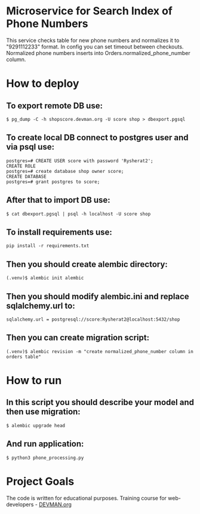 # Microservice for Search Index of Phone Numbers

This service checks table for new phone numbers and normalizes it to "9291112233" format. In config you can set timeout between checkouts. Normalized phone numbers inserts into Orders.normalized_phone_number column.

# How to deploy

## To export remote DB use:
```
$ pg_dump -C -h shopscore.devman.org -U score shop > dbexport.pgsql
```
## To create local DB connect to postgres user and via psql use:
```
postgres=# CREATE USER score with password 'Rysherat2';
CREATE ROLE
postgres=# create database shop owner score;
CREATE DATABASE
postgres=# grant postgres to score;
```
## After that to import DB use:
```
$ cat dbexport.pgsql | psql -h localhost -U score shop
```
## To install requirements use:
```
pip install -r requirements.txt
```
## Then you should create alembic directory:
```
(.venv)$ alembic init alembic
```
## Then you should modify alembic.ini and replace sqlalchemy.url to:
```
sqlalchemy.url = postgresql://score:Rysherat2@localhost:5432/shop
```
## Then you can create migration script:
```
(.venv)$ alembic revision -m "create normalized_phone_number column in orders table"
```

# How to run
## In this script you should describe your model and then use migration:
```
$ alembic upgrade head
```
## And run application:
```
$ python3 phone_processing.py
```


# Project Goals

The code is written for educational purposes. Training course for web-developers - [DEVMAN.org](https://devman.org)
